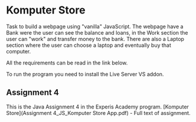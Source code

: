 # Komputer Store
Task to build a webpage using "vanilla" JavaScript. The webpage have a Bank were the user can see the balance and loans, in the Work section the user can "work" and transfer money to the bank. There are also a Laptop section where the user can choose a laptop and eventually buy that computer.

All the requirements can be read in the link below.

To run the program you need to install the Live Server VS addon.

## Assignment 4
This is the Java Assignment 4 in the Experis Academy program. [Komputer Store](Assignment 4_JS_Komputer Store App.pdf) - Full text of assignment.